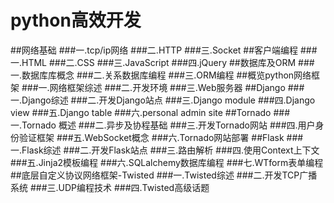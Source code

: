 python高效开发
====
##网络基础
###一.tcp/ip网络
###二.HTTP
###三.Socket
##客户端编程
###一.HTML
###二.CSS
###三.JavaScript
###四.jQuery
##数据库及ORM
###一.数据库库概念
###二.关系数据库编程
###三.ORM编程
##概览python网络框架
###一.网络框架综述
###二.开发环境
###三.Web服务器
##Django
###一.Django综述
###二.开发Django站点
###三.Django module
###四.Django view
###五.Django table
###六.personal admin site
##Tornado
###一.Tornado 概述
###二.异步及协程基础
###三.开发Tornado网站
###四.用户身份验证框架
###五.WebSocket概念
###六.Tornado网站部署
##Flask
###一.Flask综述
###二.开发Flask站点
###三.路由解析
###四.使用Context上下文
###五.Jinja2模板编程
###六.SQLalchemy数据库编程
###七.WTform表单编程
##底层自定义协议网络框架-Twisted
###一.Twisted综述
###二.开发TCP广播系统
###三.UDP编程技术
###四.Twisted高级话题